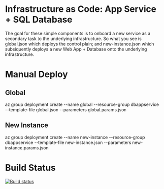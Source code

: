 # Infrastructure as Code: App Service + SQL Database
The goal for these simple components is to onboard a new service as a secondary task to the underlying infrastructure. So what you see is global.json which deploys the control plain; and new-instance.json which subsiquently deploys a new Web App + Database onto the underlying infrastructure.

# Manual Deploy
## Global
az group deployment create --name global --resource-group dbappservice --template-file global.json --parameters global.params.json

## New Instance
az group deployment create --name new-instance --resource-group dbappservice --template-file new-instance.json --parameters new-instance.params.json

# Build Status
[![Build status](https://dev.azure.com/jefkin/oss/_apis/build/status/IaaC%20DB%20App%20Service)](https://dev.azure.com/jefkin/oss/_build/latest?definitionId=11)